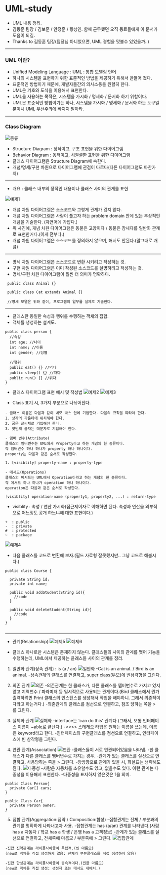# UML-study
- UML 내용 정리.
- 김동훈 팀장 / 김보훈 / 안정훈 / 황성인. 함께 근무했던 오직 동료들에게 이 문서가 도움이 되길.
- Thanks to 김동훈 팀장(팀장님 아니었으면, UML 경험을 맛볼수 있었을까..)

---

### UML 이란?
 - Unified Modeling Language : UML : 통합 모델링 언어
 - 하나의 시스템을 표현하기 위한 표준적인 방법을 제공하기 위해서 만들어 졌다.
 - 표준적인 방법이기 때문에, 개발자들간의 의사소통을 원할히 한다.
 - UML은 기호와 도식을 이용해서 표현한다.
 - UML을 사용하는 목적은, 시스템을 가시화 / 명세화 / 문서화 하기 위함이다.
 - UML은 표준적인 방법이기는 하나, 시스템을 가시화 / 명세화 / 문서화 하는 도구일 뿐이니 UML 우선주의에 빠지지 말아라.

---

### Class Diagram

![종류](./image/uml종류.png)

- Structure Diagram : 정적이고, 구조 표현을 위한 다이어그램
- Behavior Diagram : 동적이고, 시퀀셜한 표현을 위한 다이어그램
- 클래스 다이어그램은 Structure Diagram에 속한다.
- 개념/명세/구현 차원으로 다이어그램에 관점이 다르다(다른 다이어그램도 마찬가지)


---
- 개요 : 클래스 내부의 정적인 내용이나 클래스 사이의 관계를 표현

![예제1](./image/예제.png)

- 개념 차원 다이어그램은 소스코드와 그렇게 관계가 깊지 않다.
- 개념 차원 다이어그램은 사람이 풀고자 하는 problem domain 안에 있는 추상적인 개념을 기술한다. (자연어에 가깝다.)
- 위 사진에, 개념 차원 다이어그램은 동물은 고양이다 / 동물은 참새다를 일반화 관계로 표현한거다.(이게 전부다.)
- 개념 차원 다이어그램은 소스코드를 정의하지 않으며, 해서도 안된다.(말그대로 개념)



---
- 명세 차원 다이어그램은 소스코드로 변환 시키려고 작성하는 것.
- 구현 차원 다이어그램은 이미 작성된 소스코드를 설명하려고 작성하는 것.
- 명세/구현 차원 다이어그램이 훨씬 더 의미가 명확하다.
```
 public class Aninal {}

 public class Cat extends Animal {}

 //명세 모델은 위와 같이, 프로그램의 일부를 실제로 기술한다.
```

---
- 클래스란 동일한 속성과 행위를 수행하는 객체의 집합.
- 객체를 생성하는 설계도.
```
public class person {
  //속성
  int age; //나이
  int name; //이름
  int gender; //성별

  //행위
  public eat() {} //먹다
  public sleep() {} //자다
  public run() {} //뛰다
}
```

- 클래스 다이어그램 표현 예시 및 작성법
![예제2](./image/예시2.png)
![예제3](./image/예시3.png)

- Class 표기 시, 3가지 부분으로 나뉘어진다.

```
- 클래스 이름은 다음과 같이 네모 박스 안에 기입한다. 다음의 규칙을 따라야 한다.
1. 상자의 가운데에 위치해야 한다.
2. 굵은 글씨체로 기입해야 한다.
3. 첫번째 글자는 대문자로 기입해야 한다.

- 맴버 변수(Attribute)
클래스의 멤버변수는 UML에서 Property라고 하는 개념의 한 종류이다.
각 멤버변수 하나 하나가 property 하나 하나이다.
property는 다음과 같은 순서로 작성한다.

1. [visiblity] property-name : property-type

- 메서드(Operations)
클래스의 메서드는 UML에서 Operation이라고 하는 개념의 한 종류이다.
각 메서드 하나 하나가 operation 하나 하나이다.
operation은 다음과 같은 순서로 작성한다.

[visiblity] operation-name (property1, property2, ...) : return-type
```

- visiblity : 속성 / 연산 가시화(접근제어자로 이해하면 된다. 속성과 연산을 외부적으로 어느정도 공개 하느냐에 대한 표현이다.)

```
+  : public
-  : private
#  : protected
~  : package
```

![예제4](./image/예시4.png)

- 다음 클래스를 코드로 변환해 보자.(필드 자료형 잘못했지만.. 그냥 코드로 해봅시다.)

```
public class Course {

  private String id;
  private int name;

  public void addStudent(String id){
    //code
  }

  public void deleteStudent(String id){
    //code
  }
}


```

---

- 관계(Relationship)
![예제5](./image/관계.png)
![예제6](./image/관계2.png)

- 클래스 하나로만 시스템은 존재하지 않는다. 클래스들의 사이의 관계를 맺어 기능을 수행하는데, UML에서 제공하는 클래스들 사이의 관계를 정리.

 1. 일반화 관계(상속 관계) : is (a / an)
 ![일반화](./image/일반화.png)
 -Cat is an animal. / Bird is an animal.
 -상속관계의 클래스를 연결하고, super class(부모)에 빈삼각형을 그린다.

 2. 의존 관계
 ![의존](./image/의존성.png)
 -의존관계는 한 클래스가, 다른 클래스를 맴버변수로 가지고 있지 않고 지역변수 / 파라미터 등 일시적으로 사용되는 관계이다.(Bird 클래스에서 뭔가 출력하려면 Print 클래스의 인스턴스를 생성해서 작업을 해야하니. 그래서 의존적이다라고 하는거다.)
 -의존관계의 클래스를 점선으로 연결하고, 참조 당하는 쪽을 > 를 그린다.

 3. 실체화 관계
 ![실체화](./image/실체화.png)
 -interface는 'can do this' 관계다.(그래서, 보통 인터페이스 이름이 ~able로 끝난다.)
 -<<>> 스테레오 타입은 원하는 이름을 쓰는데, 이름은 keyword라고 한다.
 -인터페이스와 구현클래스를 점선으로 연결하고, 인터페이스에 빈 삼각형을 그린다.

 4. 연관 관계(Association)
 ![연관](./image/연관관계.png)
 -클래스들이 서로 연관되어있음을 나타냄.
 -한 클래스가 다른 클래스를 맴버변수로 가지는 경우.
 -관계가 있는 클래스를 실선으로 연결하고, 사용당하는 쪽을 > 그린다.
 -양방향으로 관계가 있을 시, 화살표는 생략해도 된다.
 ![다중성](./image/다중성.png)
 -사람은 자동차를 소유할수도 있고, 없을수도 있다. 이런 관계는 다중성을 이용해서 표현한다.
 -다중성을 표지하지 않은것은 1을 의미.

 ```
 public Class Person{
   private Car[] cars;
 }

 public Class Car{
   private Person owner;
 }

 ```

 5. 집합 관계(Aggregation:집약 / Composition:합성)
 -집합관계는 전체 / 부분과의 관계를 명확하게 나타내고자 사용.
 -집합관계는 has (a/an) 관계를 나타낸다.(사람 has a 자동차 / 학교 has a 학생 / 은행 has a 고객정보)
 -관계가 있는 클래스를 실선으로 연결하고, 전체쪽에 마름모 / 부분쪽에 > 그린다.
 ![집합관계](./image/집합관계.png)

 ```
 -집합 집약관계는 라이플사이클이 독립적.(빈 마름모)
 (new로 객체를 직접 생성하지 않음: 전체가 부분클래스를 직접 생성하지 않음)

 -집합 합성관계는 라이플사이클이 종속적이다.(찐한 마름모)
 (new로 객체를 직접 생성: 생성자 또는 메서드 내에서.)
 ```
